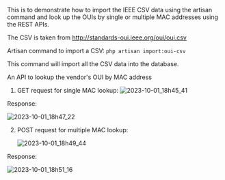 This is to demonstrate how to import the IEEE CSV data using the artisan command and look up the OUIs by single or multiple MAC addresses using the REST APIs.

The CSV is taken from http://standards-oui.ieee.org/oui/oui.csv

Artisan command to import a CSV: `php artisan import:oui-csv`

This command will import all the CSV data into the database.

An API to lookup the vendor's OUI by MAC address

1. GET request for single MAC lookup:
   ![2023-10-01_18h45_41](https://github.com/ssnatu/glide/assets/31346079/ad2cbf51-344c-4016-8797-f6ae99411aa6)

Response:

![2023-10-01_18h47_22](https://github.com/ssnatu/glide/assets/31346079/01af016a-8cdd-4350-b8ba-35441c3e8b12)

2. POST request for multiple MAC lookup:
   
   ![2023-10-01_18h49_44](https://github.com/ssnatu/glide/assets/31346079/bbe3731a-4742-4781-9122-917657870224)

Response:

![2023-10-01_18h51_16](https://github.com/ssnatu/glide/assets/31346079/ce9c597a-36e8-4dce-af68-6d6de3ab0868)
